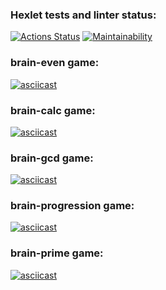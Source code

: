 ### Hexlet tests and linter status:
[![Actions Status](https://github.com/tolikhere/php-project-45/workflows/hexlet-check/badge.svg)](https://github.com/tolikhere/php-project-45/actions)
[![Maintainability](https://api.codeclimate.com/v1/badges/1b02244c0ab3b7322529/maintainability)](https://codeclimate.com/github/tolikhere/php-project-45/maintainability)

### brain-even game:
[![asciicast](https://asciinema.org/a/sqhPty9MsSFLssvFZTPHHUNxN.svg)](https://asciinema.org/a/sqhPty9MsSFLssvFZTPHHUNxN)

### brain-calc game:
[![asciicast](https://asciinema.org/a/t7cirmwMmOdrFkbaIdVoZK2xf.svg)](https://asciinema.org/a/t7cirmwMmOdrFkbaIdVoZK2xf)

### brain-gcd game:
[![asciicast](https://asciinema.org/a/5WpyTl14Ev9LJp8lI6uGSt3cR.svg)](https://asciinema.org/a/5WpyTl14Ev9LJp8lI6uGSt3cR)

### brain-progression game:
[![asciicast](https://asciinema.org/a/FM0CCceZbWmC2DkAjQH2hzuod.svg)](https://asciinema.org/a/FM0CCceZbWmC2DkAjQH2hzuod)

### brain-prime game:
[![asciicast](https://asciinema.org/a/fr7Xj2SUkK077WfcG7TErrWWe.svg)](https://asciinema.org/a/fr7Xj2SUkK077WfcG7TErrWWe)
